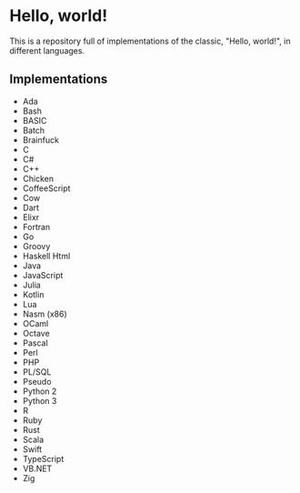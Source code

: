 # Hello, world!

This is a repository full of implementations of the classic, "Hello, world!", in different languages.

## Implementations

- Ada
- Bash
- BASIC
- Batch
- Brainfuck
- C
- C#
- C++
- Chicken
- CoffeeScript
- Cow
- Dart
- Elixr
- Fortran
- Go
- Groovy
- Haskell
  Html
- Java
- JavaScript
- Julia
- Kotlin
- Lua
- Nasm (x86)
- OCaml
- Octave
- Pascal
- Perl
- PHP
- PL/SQL
- Pseudo
- Python 2
- Python 3
- R
- Ruby
- Rust
- Scala
- Swift
- TypeScript
- VB.NET
- Zig
